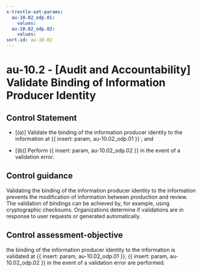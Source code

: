 ```yaml
---
x-trestle-set-params:
  au-10.02_odp.01:
    values:
  au-10.02_odp.02:
    values:
sort-id: au-10.02
---
```


# au-10.2 - \[Audit and Accountability\] Validate Binding of Information Producer Identity

## Control Statement

- \[(a)\] Validate the binding of the information producer identity to the information at {{ insert: param, au-10.02_odp.01 }} ; and

- \[(b)\] Perform {{ insert: param, au-10.02_odp.02 }} in the event of a validation error.

## Control guidance

Validating the binding of the information producer identity to the information prevents the modification of information between production and review. The validation of bindings can be achieved by, for example, using cryptographic checksums. Organizations determine if validations are in response to user requests or generated automatically.

## Control assessment-objective

the binding of the information producer identity to the information is validated at {{ insert: param, au-10.02_odp.01 }};
{{ insert: param, au-10.02_odp.02 }} in the event of a validation error are performed.

